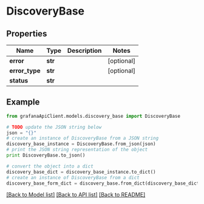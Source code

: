 # DiscoveryBase


## Properties
Name | Type | Description | Notes
------------ | ------------- | ------------- | -------------
**error** | **str** |  | [optional] 
**error_type** | **str** |  | [optional] 
**status** | **str** |  | 

## Example

```python
from grafanaApiClient.models.discovery_base import DiscoveryBase

# TODO update the JSON string below
json = "{}"
# create an instance of DiscoveryBase from a JSON string
discovery_base_instance = DiscoveryBase.from_json(json)
# print the JSON string representation of the object
print DiscoveryBase.to_json()

# convert the object into a dict
discovery_base_dict = discovery_base_instance.to_dict()
# create an instance of DiscoveryBase from a dict
discovery_base_form_dict = discovery_base.from_dict(discovery_base_dict)
```
[[Back to Model list]](../README.md#documentation-for-models) [[Back to API list]](../README.md#documentation-for-api-endpoints) [[Back to README]](../README.md)


